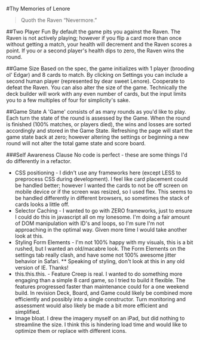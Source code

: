 #Thy Memories of Lenore
>Quoth the Raven “Nevermore.”

##Two Player Fun
By default the game pits you against the Raven. The Raven is not actively playing; however if you flip a card more than once without getting a match, your health will decrement and the Raven scores a point. If you or a second player's health dips to zero, the Raven wins the round.

##Game Size
Based on the spec, the game initializes with 1 player (brooding ol' Edgar) and 8 cards to match. By clicking on Settings you can include a second human player (represented by dear sweet Lenore). Cooperate to defeat the Raven. You can also alter the size of the game. Technically the deck builder will work with any even number of cards, but the input limits you to a few multiples of four for simplicity's sake.

##Game State
A 'Game' consists of as many rounds as you'd like to play. Each turn the state of the round is assessed by the Game. When the round is finished (100% matches, or players died), the wins and losses are sorted accordingly and stored in the Game State. Refreshing the page will start the game state back at zero; however altering the settings or beginning a new round will not alter the total game state and score board.

###Self Awareness Clause
No code is perfect - these are some things I'd do differently in a refactor.
* CSS positioning - I didn't use any frameworks here (except LESS to preprocess CSS during development). I feel like card placement could be handled better; however I wanted the cards to not be off screen on mobile device or if the screen was resized, so I used flex. This seems to be handled differently in different browsers, so sometimes the stack of cards looks a little off.
* Selector Caching - I wanted to go with ZERO frameworks, just to ensure I could do this in javascript all on my lonesome. I'm doing a fair amount of DOM manipulation with ID's and loops, so I'm sure I'm not approaching in the optimal way. Given more time I would take another look at this.
* Styling Form Elements - I'm not 100% happy with my visuals, this is a bit rushed, but I wanted an old/macabre look. The Form Elements on the settings tab really clash, and have some not 100% awesome jitter behavior in Safari.
** Speaking of styling, don't look at this in any old version of IE. Thanks!
* this.this.this. - Feature Creep is real. I wanted to do something more engaging than a simple 8 card game, so I tried to build it flexible. The features progressed faster than maintenance could for a one weekend build. In revision Deck, Board, and Game could likely be combined more efficiently and possibly into a single constructor. Turn monitoring and assessment would also likely be made a bit more efficient and simplified.
* Image bloat. I drew the imagery myself on an iPad, but did nothing to streamline the size. I think this is hindering load time and would like to optimize them or replace with different icons.   
